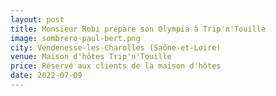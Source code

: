 ```yaml
---
layout: post
title: Monsieur Robi prépare son Olympia à Trip'n'Touille
image: sombrero-paul-bert.png
city: Vendenesse-les-Charolles (Saône-et-Loire)
venue: Maison d'hôtes Trip'n'Touille
price: Réservé aux clients de la maison d'hôtes
date: 2022-07-09
---
```


